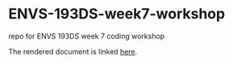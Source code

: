 # ENVS-193DS-week7-workshop
repo for ENVS 193DS week 7 coding workshop

The rendered document is linked 
[here](file:///C:/Users/jezeg/Downloads/ES%20193DS/Git/ENVS-193DS-week7-workshop/code/workshop-code.html).